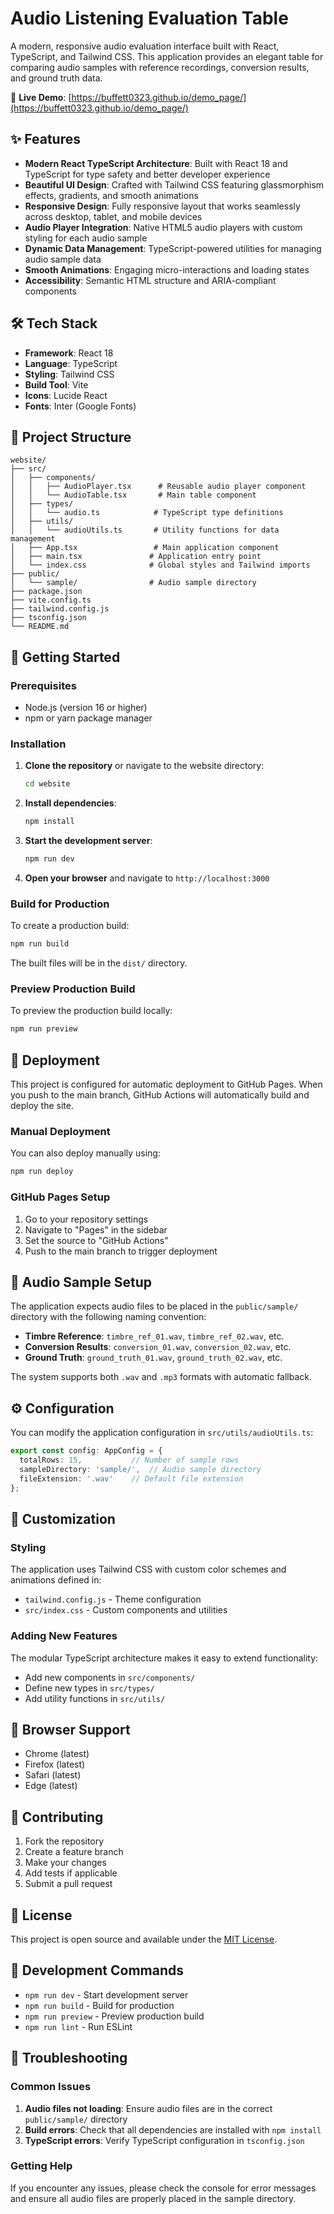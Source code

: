 # Audio Listening Evaluation Table

A modern, responsive audio evaluation interface built with React, TypeScript, and Tailwind CSS. This application provides an elegant table for comparing audio samples with reference recordings, conversion results, and ground truth data.

🔗 **Live Demo**: [https://buffett0323.github.io/demo_page/](https://buffett0323.github.io/demo_page/)

## ✨ Features

- **Modern React TypeScript Architecture**: Built with React 18 and TypeScript for type safety and better developer experience
- **Beautiful UI Design**: Crafted with Tailwind CSS featuring glassmorphism effects, gradients, and smooth animations
- **Responsive Design**: Fully responsive layout that works seamlessly across desktop, tablet, and mobile devices
- **Audio Player Integration**: Native HTML5 audio players with custom styling for each audio sample
- **Dynamic Data Management**: TypeScript-powered utilities for managing audio sample data
- **Smooth Animations**: Engaging micro-interactions and loading states
- **Accessibility**: Semantic HTML structure and ARIA-compliant components

## 🛠️ Tech Stack

- **Framework**: React 18
- **Language**: TypeScript
- **Styling**: Tailwind CSS
- **Build Tool**: Vite
- **Icons**: Lucide React
- **Fonts**: Inter (Google Fonts)

## 📁 Project Structure

```
website/
├── src/
│   ├── components/
│   │   ├── AudioPlayer.tsx      # Reusable audio player component
│   │   └── AudioTable.tsx       # Main table component
│   ├── types/
│   │   └── audio.ts            # TypeScript type definitions
│   ├── utils/
│   │   └── audioUtils.ts       # Utility functions for data management
│   ├── App.tsx                 # Main application component
│   ├── main.tsx               # Application entry point
│   └── index.css              # Global styles and Tailwind imports
├── public/
│   └── sample/                # Audio sample directory
├── package.json
├── vite.config.ts
├── tailwind.config.js
├── tsconfig.json
└── README.md
```

## 🚀 Getting Started

### Prerequisites

- Node.js (version 16 or higher)
- npm or yarn package manager

### Installation

1. **Clone the repository** or navigate to the website directory:
   ```bash
   cd website
   ```

2. **Install dependencies**:
   ```bash
   npm install
   ```

3. **Start the development server**:
   ```bash
   npm run dev
   ```

4. **Open your browser** and navigate to `http://localhost:3000`

### Build for Production

To create a production build:

```bash
npm run build
```

The built files will be in the `dist/` directory.

### Preview Production Build

To preview the production build locally:

```bash
npm run preview
```

## 🚀 Deployment

This project is configured for automatic deployment to GitHub Pages. When you push to the main branch, GitHub Actions will automatically build and deploy the site.

### Manual Deployment

You can also deploy manually using:

```bash
npm run deploy
```

### GitHub Pages Setup

1. Go to your repository settings
2. Navigate to "Pages" in the sidebar
3. Set the source to "GitHub Actions"
4. Push to the main branch to trigger deployment

## 🎵 Audio Sample Setup

The application expects audio files to be placed in the `public/sample/` directory with the following naming convention:

- **Timbre Reference**: `timbre_ref_01.wav`, `timbre_ref_02.wav`, etc.
- **Conversion Results**: `conversion_01.wav`, `conversion_02.wav`, etc.
- **Ground Truth**: `ground_truth_01.wav`, `ground_truth_02.wav`, etc.

The system supports both `.wav` and `.mp3` formats with automatic fallback.

## ⚙️ Configuration

You can modify the application configuration in `src/utils/audioUtils.ts`:

```typescript
export const config: AppConfig = {
  totalRows: 15,           // Number of sample rows
  sampleDirectory: 'sample/',  // Audio sample directory
  fileExtension: '.wav'    // Default file extension
};
```

## 🎨 Customization

### Styling

The application uses Tailwind CSS with custom color schemes and animations defined in:
- `tailwind.config.js` - Theme configuration
- `src/index.css` - Custom components and utilities

### Adding New Features

The modular TypeScript architecture makes it easy to extend functionality:
- Add new components in `src/components/`
- Define new types in `src/types/`
- Add utility functions in `src/utils/`

## 📱 Browser Support

- Chrome (latest)
- Firefox (latest)
- Safari (latest)
- Edge (latest)

## 🤝 Contributing

1. Fork the repository
2. Create a feature branch
3. Make your changes
4. Add tests if applicable
5. Submit a pull request

## 📄 License

This project is open source and available under the [MIT License](LICENSE).

## 🔧 Development Commands

- `npm run dev` - Start development server
- `npm run build` - Build for production
- `npm run preview` - Preview production build
- `npm run lint` - Run ESLint

## 🐛 Troubleshooting

### Common Issues

1. **Audio files not loading**: Ensure audio files are in the correct `public/sample/` directory
2. **Build errors**: Check that all dependencies are installed with `npm install`
3. **TypeScript errors**: Verify TypeScript configuration in `tsconfig.json`

### Getting Help

If you encounter any issues, please check the console for error messages and ensure all audio files are properly placed in the sample directory.
